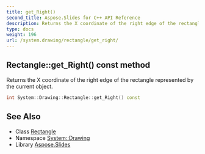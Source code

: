 ```yaml
---
title: get_Right()
second_title: Aspose.Slides for C++ API Reference
description: Returns the X coordinate of the right edge of the rectangle represented by the current object.
type: docs
weight: 196
url: /system.drawing/rectangle/get_right/
---
```

## Rectangle::get_Right() const method


Returns the X coordinate of the right edge of the rectangle represented by the current object.

```cpp
int System::Drawing::Rectangle::get_Right() const
```

## See Also

* Class [Rectangle](../)
* Namespace [System::Drawing](../../)
* Library [Aspose.Slides](../../../)